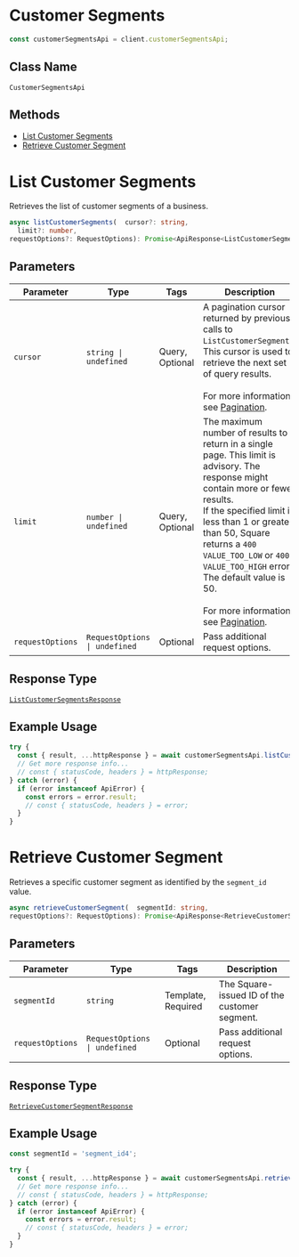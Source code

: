 # Customer Segments

```ts
const customerSegmentsApi = client.customerSegmentsApi;
```

## Class Name

`CustomerSegmentsApi`

## Methods

* [List Customer Segments](../../doc/api/customer-segments.md#list-customer-segments)
* [Retrieve Customer Segment](../../doc/api/customer-segments.md#retrieve-customer-segment)


# List Customer Segments

Retrieves the list of customer segments of a business.

```ts
async listCustomerSegments(  cursor?: string,
  limit?: number,
requestOptions?: RequestOptions): Promise<ApiResponse<ListCustomerSegmentsResponse>>
```

## Parameters

| Parameter | Type | Tags | Description |
|  --- | --- | --- | --- |
| `cursor` | `string \| undefined` | Query, Optional | A pagination cursor returned by previous calls to `ListCustomerSegments`.<br>This cursor is used to retrieve the next set of query results.<br><br>For more information, see [Pagination](https://developer.squareup.com/docs/build-basics/common-api-patterns/pagination). |
| `limit` | `number \| undefined` | Query, Optional | The maximum number of results to return in a single page. This limit is advisory. The response might contain more or fewer results.<br>If the specified limit is less than 1 or greater than 50, Square returns a `400 VALUE_TOO_LOW` or `400 VALUE_TOO_HIGH` error. The default value is 50.<br><br>For more information, see [Pagination](https://developer.squareup.com/docs/build-basics/common-api-patterns/pagination). |
| `requestOptions` | `RequestOptions \| undefined` | Optional | Pass additional request options. |

## Response Type

[`ListCustomerSegmentsResponse`](../../doc/models/list-customer-segments-response.md)

## Example Usage

```ts
try {
  const { result, ...httpResponse } = await customerSegmentsApi.listCustomerSegments();
  // Get more response info...
  // const { statusCode, headers } = httpResponse;
} catch (error) {
  if (error instanceof ApiError) {
    const errors = error.result;
    // const { statusCode, headers } = error;
  }
}
```


# Retrieve Customer Segment

Retrieves a specific customer segment as identified by the `segment_id` value.

```ts
async retrieveCustomerSegment(  segmentId: string,
requestOptions?: RequestOptions): Promise<ApiResponse<RetrieveCustomerSegmentResponse>>
```

## Parameters

| Parameter | Type | Tags | Description |
|  --- | --- | --- | --- |
| `segmentId` | `string` | Template, Required | The Square-issued ID of the customer segment. |
| `requestOptions` | `RequestOptions \| undefined` | Optional | Pass additional request options. |

## Response Type

[`RetrieveCustomerSegmentResponse`](../../doc/models/retrieve-customer-segment-response.md)

## Example Usage

```ts
const segmentId = 'segment_id4';

try {
  const { result, ...httpResponse } = await customerSegmentsApi.retrieveCustomerSegment(segmentId);
  // Get more response info...
  // const { statusCode, headers } = httpResponse;
} catch (error) {
  if (error instanceof ApiError) {
    const errors = error.result;
    // const { statusCode, headers } = error;
  }
}
```

